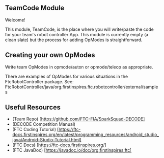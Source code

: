 ## TeamCode Module

Welcome!

This module, TeamCode, is the place where you will write/paste the code for your team's
robot controller App. This module is currently empty (a clean slate) but the
process for adding OpModes is straightforward.

## Creating your own OpModes

Write team OpModes in opmode/auton or opmode/teleop as appropriate.

There are examples of OpModes for various situations in the FtcRobotController package. See:
FtcRobotController/java/org.firstinspires.ftc.robotcontroller/external/samples

## Useful Resources
* (Team Repo) [https://github.com/FTC-FIA/SparkSquad-DECODE]
* (DECODE Competition Manual)
* (FTC Coding Tutorial) [https://ftc-docs.firstinspires.org/en/latest/programming_resources/android_studio_java/Android-Studio-Tutorial.html]
* (FTC Docs) [https://ftc-docs.firstinspires.org/]
* (FTC JavaDoc) [https://javadoc.io/doc/org.firstinspires.ftc]